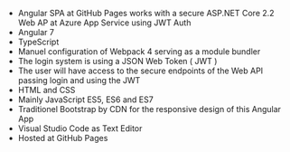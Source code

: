 

  - Angular SPA at GitHub Pages works with a secure ASP.NET Core 2.2 Web AP at Azure App Service using JWT Auth
  - Angular 7 
  - TypeScript
  - Manuel configuration of Webpack 4 serving as a module bundler
  - The login system is using a JSON Web Token ( JWT )
  - The user will have access to the secure endpoints of the Web API passing login and using the JWT
  - HTML and CSS
  - Mainly JavaScript ES5, ES6 and ES7
  - Traditionel Bootstrap by CDN for the responsive design of this Angular App 
  - Visual Studio Code as Text Editor
  - Hosted at GitHub Pages